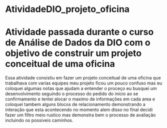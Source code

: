 # AtividadeDIO_projeto_oficina
Atividade passada durante o curso de Análise de Dados da DIO com o objetivo de construir um projeto conceitual de uma oficina
=============================================================================================================================
Essa atividade consistiu em fazer um projeto conceitual de uma oficina que trabalhava com varias equipes meu projeto ficou
um pouco confuso mas eu coloquei algumas notas que ajudam a entender o proceço eu busquei um desenvolvimento seguindo o
processo do pedido do inicio ao se confirmamento e tentei alocar o maximo de informações em cada area e coloquei tambem
alguns blocos de relacionamento demonstrando a interação que esta acontecendo no momento alem disso no final decidi fazer
um filtro meio rustico mas demonstra bem o processo de avaliação incluindo os possiveis caminhos.
